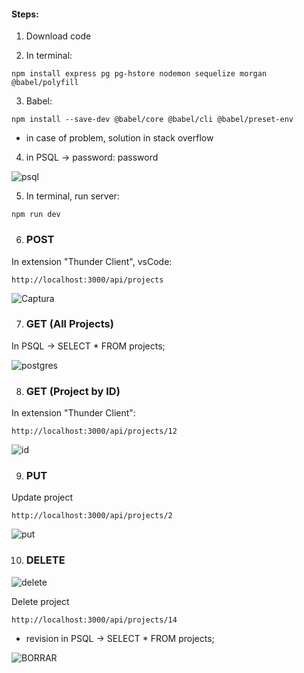 #### Steps:

1. Download code

2. In terminal:

```
npm install express pg pg-hstore nodemon sequelize morgan @babel/polyfill
```

3. Babel:

```
npm install --save-dev @babel/core @babel/cli @babel/preset-env
```

* in case of problem, solution in stack overflow

4. in PSQL -> password: password

![psql](https://user-images.githubusercontent.com/68760595/154311166-1d0888ea-8b0e-4a3f-9617-3b25194eca82.PNG)


5. In terminal, run server:

```
npm run dev
```

6. ### POST

In extension "Thunder Client", vsCode:

```
http://localhost:3000/api/projects
```

![Captura](https://user-images.githubusercontent.com/68760595/154333935-15a0367a-2924-46e4-af56-5cf18a71ec5a.PNG)

7. ### GET (All Projects)

In PSQL -> SELECT * FROM projects;

![postgres](https://user-images.githubusercontent.com/68760595/154334909-f3e07dc0-bce5-4764-bf24-82554b168f5a.PNG)

8. ### GET (Project by ID)

In extension "Thunder Client":

```
http://localhost:3000/api/projects/12
```
![id](https://user-images.githubusercontent.com/68760595/154336511-960cabfa-e848-49ac-aa01-343bd098e6df.PNG)

9. ### PUT

Update project

```
http://localhost:3000/api/projects/2
```

![put](https://user-images.githubusercontent.com/68760595/154337464-e953d22e-2c84-4427-b466-80d06b811314.PNG)

10. ### DELETE

![delete](https://user-images.githubusercontent.com/68760595/154503192-7b2ec90f-12e7-4f9a-8949-9041cfbbfb09.PNG)

Delete project

```
http://localhost:3000/api/projects/14
```
* revision in PSQL -> SELECT * FROM projects;

![BORRAR](https://user-images.githubusercontent.com/68760595/154503733-6423e857-00a2-4aed-aea8-7de6f1a03616.PNG)
